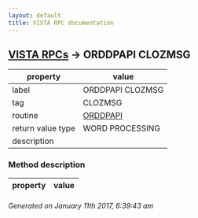 ```yaml
---
layout: default
title: VISTA RPC documentation
---
```




## [VISTA RPCs](TableOfContent.md) &#8594; ORDDPAPI CLOZMSG 

 property | value 
--- | --- 
 label | ORDDPAPI CLOZMSG
 tag | CLOZMSG
 routine | [ORDDPAPI](http://code.osehra.org/dox/Routine_ORDDPAPI_source.html)
 return value type | WORD PROCESSING
 description | 


### Method description

 property | value 
--- | --- 




 ###### Generated on January 11th 2017, 6:39:43 am